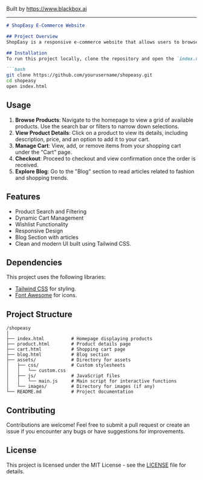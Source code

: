 
Built by https://www.blackbox.ai

---

```markdown
# ShopEasy E-Commerce Website

## Project Overview
ShopEasy is a responsive e-commerce website that allows users to browse and shop a variety of products. It features a clean and modern interface with sections for browsing products, viewing product details, managing a shopping cart, and exploring blog posts relevant to shopping trends.

## Installation
To run this project locally, clone the repository and open the `index.html` file in a web browser. The application does not require a server and operates entirely on the front end.

```bash
git clone https://github.com/yourusername/shopeasy.git
cd shopeasy
open index.html
```

## Usage
1. **Browse Products**: Navigate to the homepage to view a grid of available products. Use the search bar or filters to narrow down selections.
2. **View Product Details**: Click on a product to view its details, including description, price, and an option to add it to your cart.
3. **Manage Cart**: View, add, or remove items from your shopping cart under the "Cart" page.
4. **Checkout**: Proceed to checkout and view confirmation once the order is received.
5. **Explore Blog**: Go to the "Blog" section to read articles related to fashion and shopping trends.

## Features
- Product Search and Filtering
- Dynamic Cart Management
- Wishlist Functionality
- Responsive Design
- Blog Section with articles
- Clean and modern UI built using Tailwind CSS.

## Dependencies
This project uses the following libraries:
- [Tailwind CSS](https://tailwindcss.com/) for styling.
- [Font Awesome](https://fontawesome.com/) for icons.

## Project Structure
```
/shopeasy
│
├── index.html          # Homepage displaying products
├── product.html        # Product details page
├── cart.html           # Shopping cart page
├── blog.html           # Blog section
├── assets/             # Directory for assets
│   ├── css/            # Custom stylesheets
│   │   └── custom.css
│   ├── js/             # JavaScript files
│   │   └── main.js     # Main script for interactive functions
│   └── images/         # Directory for images (if any)
└── README.md           # Project documentation
```

## Contributing
Contributions are welcome! Feel free to submit a pull request or create an issue if you encounter any bugs or have suggestions for improvements.

## License
This project is licensed under the MIT License - see the [LICENSE](LICENSE) file for details.
```